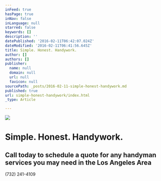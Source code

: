 ```yaml
---
inFeed: true
hasPage: true
inNav: false
inLanguage: null
starred: false
keywords: []
description: ''
datePublished: '2016-02-11T06:42:07.024Z'
dateModified: '2016-02-11T06:41:56.645Z'
title: Simple. Honest. Handywork.
author: []
authors: []
publisher:
  name: null
  domain: null
  url: null
  favicon: null
sourcePath: _posts/2016-02-11-simple-honest-handywork.md
published: true
url: simple-honest-handywork/index.html
_type: Article

---
```

![](https://the-grid-user-content.s3-us-west-2.amazonaws.com/ab30c1ff-3ec5-406f-93e7-123c546f20f6.jpg)

# Simple. Honest. Handywork.

## Call today to schedule a quote for any handyman services you may need in the Los Angeles Area  
(732) 241-4109